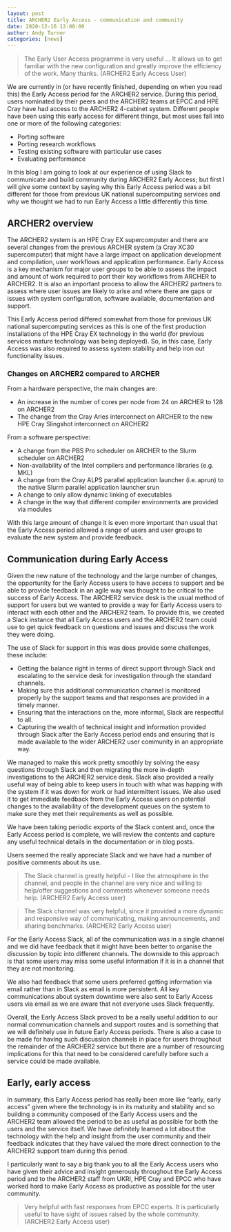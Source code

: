 ```yaml
---
layout: post
title: ARCHER2 Early Access - communication and community
date: 2020-12-16 12:00:00
author: Andy Turner
categories: [news]
---
```




> The Early User Access programme is very useful ... It allows us to get familiar with the new configuration and greatly improve the efficiency of the work. Many thanks. (ARCHER2 Early Access User) 

We are currently in (or have recently finished, depending on when you read this) the Early Access period for the ARCHER2 service. During this period, users nominated by their peers and the ARCHER2 teams at EPCC and HPE Cray have had access to the ARCHER2 4-cabinet system. Different people have been using this early access for different things, but most uses fall into one or more of the following categories: 

- Porting software 
- Porting research workflows 
- Testing existing software with particular use cases 
- Evaluating performance 

 

In this blog I am going to look at our experience of using Slack to communicate and build community during ARCHER2 Early Access; but first I will give some context by saying why this Early Access period was a bit different for those from previous UK national supercomputing services and why we thought we had to run Early Access a little differently this time. 

## ARCHER2 overview 

The ARCHER2 system is an HPE Cray EX supercomputer and there are several changes from the previous ARCHER system (a Cray XC30 supercomputer) that might have a large impact on application development and compilation, user workflows and application performance. Early Access is a key mechanism for major user groups to be able to assess the impact and amount of work required to port their key workflows from ARCHER to ARCHER2. It is also an important process to allow the ARCHER2 partners to assess where user issues are likely to arise and where there are gaps or issues with system configuration, software available, documentation and support. 

This Early Access period differed somewhat from those for previous UK national supercomputing services as this is one of the first production installations of the HPE Cray EX technology in the world (for previous services mature technology was being deployed). So, in this case, Early Access was also required to assess system stability and help iron out functionality issues. 

### Changes on ARCHER2 compared to ARCHER 

From a hardware perspective, the main changes are: 

- An increase in the number of cores per node from 24 on ARCHER to 128 on ARCHER2 
- The change from the Cray Aries interconnect on ARCHER to the new HPE Cray Slingshot interconnect on ARCHER2 

 

From a software perspective: 

- A change from the PBS Pro scheduler on ARCHER to the Slurm scheduler on ARCHER2 
- Non-availability of the Intel compilers and performance libraries (e.g. MKL) 
- A change from the Cray ALPS parallel application launcher (i.e. aprun) to the native Slurm parallel application launcher srun 
- A change to only allow dynamic linking of executables 
- A change in the way that different compiler environments are provided via modules 


With this large amount of change it is even more important than usual that the Early Access period allowed a range of users and user groups to evaluate the new system and provide feedback. 

## Communication during Early Access 

Given the new nature of the technology and the large number of changes, the opportunity for the Early Access users to have access to support and be able to provide feedback in an agile way was thought to be critical to the success of Early Access. The ARCHER2 service desk is the usual method of support for users but we wanted to provide a way for Early Access users to interact with each other and the ARCHER2 team. To provide this, we created a Slack instance that all Early Access users and the ARCHER2 team could use to get quick feedback on questions and issues and discuss the work they were doing. 

The use of Slack for support in this was does provide some challenges, these include: 

- Getting the balance right in terms of direct support through Slack and escalating to the service desk for investigation through the standard channels. 
- Making sure this additional communication channel is monitored properly by the support teams and that responses are provided in a timely manner. 
- Ensuring that the interactions on the, more informal, Slack are respectful to all. 
- Capturing the wealth of technical insight and information provided through Slack after the Early Access period ends and ensuring that is made available to the wider ARCHER2 user community in an appropriate way. 


We managed to make this work pretty smoothly by solving the easy questions through Slack and then migrating the more in-depth investigations to the ARCHER2 service desk. Slack also provided a really useful way of being able to keep users in touch with what was happing with the system if it was down for work or had intermittent issues. We also used it to get immediate feedback from the Early Access users on potential changes to the availability of the development queues on the system to make sure they met their requirements as well as possible. 

We have been taking periodic exports of the Slack content and, once the Early Access period is complete, we will review the contents and capture any useful technical details in the documentation or in blog posts. 

Users seemed the really appreciate Slack and we have had a number of positive comments about its use. 

> The Slack channel is greatly helpful - I like the atmosphere in the channel, and people in the channel are very nice and willing to help/offer suggestions and comments whenever someone needs help. (ARCHER2 Early Access user) 

> The Slack channel was very helpful, since it provided a more dynamic and responsive way of communicating, making announcements, and sharing benchmarks. (ARCHER2 Early Access user) 

For the Early Access Slack, all of the communication was in a single channel and we did have feedback that it might have been better to organise the discussion by topic into different channels. The downside to this approach is that some users may miss some useful information if it is in a channel that they are not monitoring. 

We also had feedback that some users preferred getting information via email rather than in Slack as email is more persistent. All key communications about system downtime were also sent to Early Access users via email as we are aware that not everyone uses Slack frequently. 

Overall, the Early Access Slack proved to be a really useful addition to our normal communication channels and support routes and is something that we will definitely use in future Early Access periods. There is also a case to be made for having such discussion channels in place for users throughout the remainder of the ARCHER2 service but there are a number of resourcing implications for this that need to be considered carefully before such a service could be made available. 

## Early, early access 

In summary, this Early Access period has really been more like “early, early access” given where the technology is in its maturity and stability and so building a community composed of the Early Access users and the ARCHER2 team allowed the period to be as useful as possible for both the users and the service itself. We have definitely learned a lot about the technology with the help and insight from the user community and their feedback indicates that they have valued the more direct connection to the ARCHER2 support team during this period. 

I particularly want to say a big thank you to all the Early Access users who have given their advice and insight generously throughout the Early Access period and to the ARCHER2 staff from UKRI, HPE Cray and EPCC who have worked hard to make Early Access as productive as possible for the user community. 

> Very helpful with fast responses from EPCC experts. It is particularly useful to have sight of issues raised by the whole community. (ARCHER2 Early Access user) 